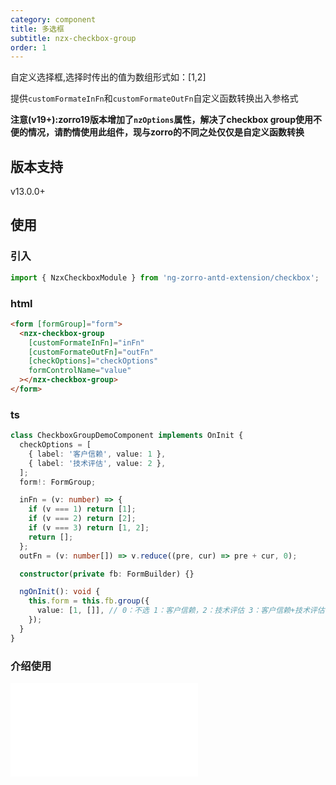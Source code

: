 ```yaml
---
category: component
title: 多选框
subtitle: nzx-checkbox-group
order: 1
---
```


自定义选择框,选择时传出的值为数组形式如：[1,2]

提供`customFormateInFn`和`customFormateOutFn`自定义函数转换出入参格式

**注意(v19+):zorro19版本增加了`nzOptions`属性，解决了checkbox group使用不便的情况，请酌情使用此组件，现与zorro的不同之处仅仅是自定义函数转换**

## 版本支持

<label type="success">v13.0.0+</label>

## 使用

### 引入

```ts
import { NzxCheckboxModule } from 'ng-zorro-antd-extension/checkbox';
```

### html

```html
<form [formGroup]="form">
  <nzx-checkbox-group
    [customFormateInFn]="inFn"
    [customFormateOutFn]="outFn"
    [checkOptions]="checkOptions"
    formControlName="value"
  ></nzx-checkbox-group>
</form>
```

### ts

```ts
class CheckboxGroupDemoComponent implements OnInit {
  checkOptions = [
    { label: '客户信赖', value: 1 },
    { label: '技术评估', value: 2 },
  ];
  form!: FormGroup;

  inFn = (v: number) => {
    if (v === 1) return [1];
    if (v === 2) return [2];
    if (v === 3) return [1, 2];
    return [];
  };
  outFn = (v: number[]) => v.reduce((pre, cur) => pre + cur, 0);

  constructor(private fb: FormBuilder) {}

  ngOnInit(): void {
    this.form = this.fb.group({
      value: [1, []], // 0：不选 1：客户信赖，2：技术评估 3：客户信赖+技术评估
    });
  }
}
```

### 介绍使用

<iframe src="//player.bilibili.com/player.html?aid=233260069&bvid=BV1C8411B7s5&cid=1261660796&p=1&high_quality=1" scrolling="no" border="0" frameborder="no" framespacing="0" allowfullscreen="true"> </iframe>
